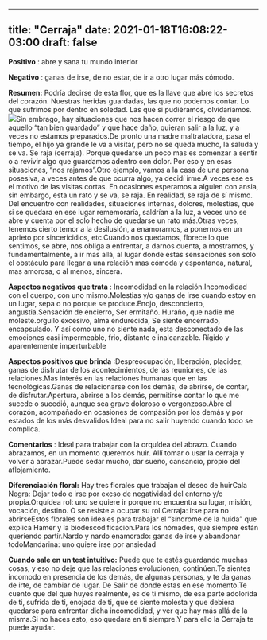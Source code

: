 
---
title: "Cerraja"
date: 2021-01-18T16:08:22-03:00
draft: false
--- 
        

 




**Positivo** : abre y sana tu mundo interior

**Negativo** : ganas de irse, de no estar, de ir a otro lugar más cómodo.  


**Resumen:**  Podría decirse de esta flor, que es la llave que abre los secretos del corazón. Nuestras heridas guardadas, las que no podemos contar. Lo que sufrimos por dentro en soledad. Las que si pudiéramos, olvidaríamos.![](images/cerraja.png)Sin embrago, hay situaciones que nos hacen correr el riesgo de que aquello “tan bien guardado” y que hace daño, quieran salir a la luz, y a veces no estamos preparados.De pronto una madre maltratadora, pasa el tiempo, el hijo ya grande le va a visitar, pero no se queda mucho, la saluda y se va. Se raja (cerraja). Porque quedarse un poco mas es comenzar a sentir o a revivir algo que guardamos adentro con dolor. Por eso y en esas situaciones, “nos rajamos”.Otro ejemplo, vamos a la casa de una persona posesiva, a veces antes de que ocurra algo, ya decidí irme.A veces ese es el motivo de las visitas cortas. En ocasiones esperamos a alguien con ansia, sin embargo, esta un rato y se va, se raja. En realidad, se raja de sí mismo. Del encuentro con realidades, situaciones internas, dolores, molestias, que si se quedara en ese lugar rememoraría, saldrían a la luz, a veces uno se abre y cuenta por el solo hecho de quedarse un rato más.Otras veces, tenemos cierto temor a la desilusión, a enamorarnos, a ponernos en un aprieto por sincericidios, etc.Cuando nos quedamos, florece lo que sentimos, se abre, nos obliga a enfrentar, a darnos cuenta, a mostrarnos, y fundamentalmente, a ir mas allá, al lugar donde estas sensaciones son solo el obstáculo para llegar a una relación mas cómoda y espontanea, natural, mas amorosa, o al menos, sincera.  


**Aspectos negativos que trata** : Incomodidad en la relación.Incomodidad con el cuerpo, con uno mismo.Molestias y/o ganas de irse cuando estoy en un lugar, sepa o no porque se produce.Enojo, desconcierto, angustia.Sensación de encierro, Ser ermitaño. Huraño, que nadie me moleste.orgullo excesivo, alma endurecida, Se siente encerrado, encapsulado. Y así como uno no siente nada, esta desconectado de las emociones casi impermeable, frio, distante e inalcanzable. Rígido y aparentemente imperturbable  


**Aspectos positivos que brinda** :Despreocupación, liberación, placidez, ganas de disfrutar de los acontecimientos, de las reuniones, de las relaciones.Mas interés en las relaciones humanas que en las tecnológicas.Ganas de relacionarse con los demás, de abrirse, de contar, de disfrutar.Apertura, abrirse a los demás, permitirse contar lo que me sucede o sucedió, aunque sea grave doloroso o vergonzoso.Abre el corazón, acompañado en ocasiones de compasión por los demás y por estados de los más desvalidos.Ideal para no salir huyendo cuando todo se complica.  


**Comentarios** : Ideal para trabajar con la orquídea del abrazo. Cuando abrazamos, en un momento queremos huir. Allí tomar o usar la cerraja y volver a abrazar.Puede sedar mucho, dar sueño, cansancio, propio del aflojamiento.  


**Diferenciación floral:** Hay tres florales que trabajan el deseo de huirCala Negra: Dejar todo e irse por excso de negatividad del entorno y/o propia.Orquídea rol: uno se quiere ir porque no encuentra su lugar, misión, vocación, destino. O se resiste a ocupar su rol.Cerraja: irse para no abrirseEstos florales son ideales para trabajar el “síndrome de la huida” que explica Hamer y la biodescodificacion.Para los nómades, que siempre están queriendo partir.Nardo y nardo enamorado: ganas de irse y abandonar todoMandarina: uno quiere irse por ansiedad  


**Cuando sale en un test intuitivo:** Puede que te estés guardando muchas cosas, y eso no deje que las relaciones evolucionen, continúen.Te sientes incomodo en presencia de los demás, de algunas personas, y te da ganas de irte, de cambiar de lugar. De Salir de donde estas en ese momento.Te cuento que del que huyes realmente, es de ti mismo, de esa parte adolorida de ti, sufrida de ti, enojada de ti, que se siente molesta y que debiera quedarse para enfrentar dicha incomodidad, y ver que hay más allá de la misma.Si no haces esto, eso quedara en ti siempre.Y para ello la Cerraja te puede ayudar.  







